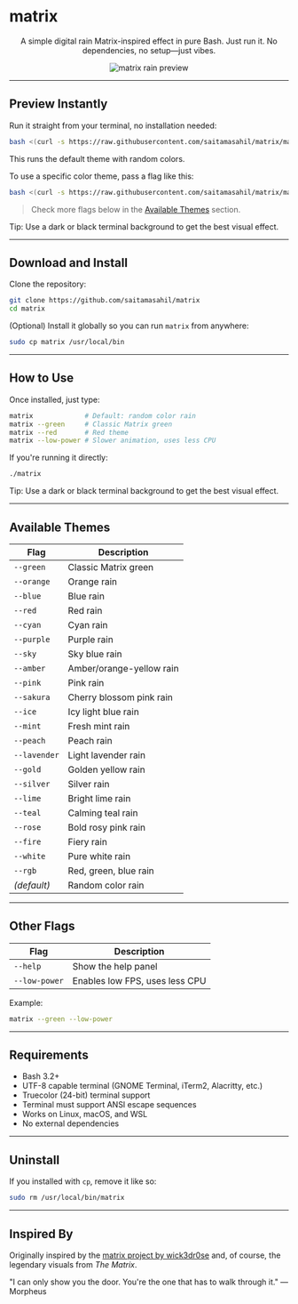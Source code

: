 # matrix

<div align="center">

A simple digital rain Matrix-inspired effect in pure Bash. Just run it. No dependencies, no setup—just vibes.
<br>

<img src="matrix.gif" alt="matrix rain preview">

</div>

---

## Preview Instantly

Run it straight from your terminal, no installation needed:

```bash
bash <(curl -s https://raw.githubusercontent.com/saitamasahil/matrix/main/matrix)
```

This runs the default theme with random colors.

To use a specific color theme, pass a flag like this:

```bash
bash <(curl -s https://raw.githubusercontent.com/saitamasahil/matrix/main/matrix) --red
```

> Check more flags below in the [Available Themes](#available-themes) section.

Tip: Use a dark or black terminal background to get the best visual effect.

---

## Download and Install

Clone the repository:

```bash
git clone https://github.com/saitamasahil/matrix
cd matrix
```

(Optional) Install it globally so you can run `matrix` from anywhere:

```bash
sudo cp matrix /usr/local/bin
```

---

## How to Use

Once installed, just type:

```bash
matrix             # Default: random color rain
matrix --green     # Classic Matrix green
matrix --red       # Red theme
matrix --low-power # Slower animation, uses less CPU
```

If you're running it directly:

```bash
./matrix
```

Tip: Use a dark or black terminal background to get the best visual effect.

---

## Available Themes

| Flag         | Description              |
| ------------ | ------------------------ |
| `--green`    | Classic Matrix green     |
| `--orange`   | Orange rain              |
| `--blue`     | Blue rain                |
| `--red`      | Red rain                 |
| `--cyan`     | Cyan rain                |
| `--purple`   | Purple rain              |
| `--sky`      | Sky blue rain            |
| `--amber`    | Amber/orange-yellow rain |
| `--pink`     | Pink rain                |
| `--sakura`   | Cherry blossom pink rain |
| `--ice`      | Icy light blue rain      |
| `--mint`     | Fresh mint rain          |
| `--peach`    | Peach rain               |
| `--lavender` | Light lavender rain      |
| `--gold`     | Golden yellow rain       |
| `--silver`   | Silver rain              |
| `--lime`     | Bright lime rain         |
| `--teal`     | Calming teal rain        |
| `--rose`     | Bold rosy pink rain      |
| `--fire`     | Fiery rain               |
| `--white`    | Pure white rain          |
| `--rgb`      | Red, green, blue rain    |
| _(default)_  | Random color rain        |

---

## Other Flags

| Flag          | Description                    |
| ------------- | ------------------------------ |
| `--help`      | Show the help panel            |
| `--low-power` | Enables low FPS, uses less CPU |

Example:

```bash
matrix --green --low-power
```

---

## Requirements

- Bash 3.2+
- UTF-8 capable terminal (GNOME Terminal, iTerm2, Alacritty, etc.)
- Truecolor (24-bit) terminal support
- Terminal must support ANSI escape sequences
- Works on Linux, macOS, and WSL
- No external dependencies

---

## Uninstall

If you installed with `cp`, remove it like so:

```bash
sudo rm /usr/local/bin/matrix
```

---

## Inspired By

Originally inspired by the [matrix project by wick3dr0se](https://github.com/wick3dr0se/matrix) and, of course, the legendary visuals from _The Matrix_.

"I can only show you the door. You're the one that has to walk through it." — Morpheus

